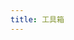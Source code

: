 ```yaml
---
title: 工具箱
---
```


<html>
<head lang="en">
    <meta charset="UTF-8">
    <title>🔧</title>
    <script type="text/javascript">
        var  toolGroups = {
            "常用小工具": [
                {'name': 'JSON格式化','link': 'https://www.bejson.com/jsonviewernew/','desc': ''},
                {'name': '时间戳转换','link': 'http://tool.chinaz.com/tools/unixtime.aspx','desc': ''},
                {'name': 'codepen','link': 'https://codepen.io/','desc': ''},
                {'name': 'BootCDN','link': 'https://www.bootcdn.cn','desc': ''},
                {'name': 'Can I use','link': 'https://caniuse.com/','desc': '查看属性和方法的兼容性'},
                {'name': '30 seconds of code','link': 'https://30secondsofcode.org/','desc': '收集了许多有用的代码小片段'},
                {'name': 'codepen','link': 'https://codepen.io','desc': '在线代码编辑与演示'},
                {'name': 'codesandbox','link': 'https://codesandbox.io','desc': '内嵌VSCode的在线IDE'},
                {'name': '手册网','link': 'https://www.shouce.ren/','desc': ''},
                {'name': 'JSON格式化','link': 'https://www.bejson.com/jsonviewernew/','desc': ''},
                {'name': '时间戳转换','link': 'http://tool.chinaz.com/tools/unixtime.aspx','desc': ''},
                {'name': '单位转换','link': 'https://www.convertworld.com/zh-hans/','desc': ''},
                {'name': '文件转换器','link': 'https://convertio.co/zh/','desc': ''},
                {'name': '代码/文本 对比工具','link': 'https://www.diffchecker.com/','desc': ''},
                {'name': 'PDF 转 Markdown','link': 'https://pdf2md.morethan.io/','desc': ''},
                {'name': '加密/解密','link': 'http://tool.chinaz.com/tools/textencrypt.aspx','desc': ''},
                {'name': 'VideoFk','link': 'https://www.videofk.com/','desc': 'VideoFk 视频在线解析下载'},
                {'name': 'vectorizer','link': 'https://www.vectorizer.io/','desc': '真正的 png 转 svg 神器'},
                {'name': 'tinypng图片压缩','link': 'https://tinypng.com','desc': '压缩png很有用'},
                {'name': '图片压缩','link': 'https://docsmall.com/','desc': ''},
                {'name': 'Squoosh','link': 'https://squoosh.app/','desc': '谷歌出品在线免费图片压缩工具'},
                {'name': 'CSS Tricks','link': 'http://css-tricks.neatbang.com/','desc': 'CSS技巧收集与演示'},
                {'name': 'CSS生成器', 'link': 'https://neumorphism.io/', 'desc': ''} ,
                {'name': 'CSS渐变生成器', 'link': 'https://www.colorzilla.com/gradient-editor/', 'desc': ''} ,
                {'name': 'CSS3-Box Shadow(阴影)', 'link': 'https://www.html.cn/tool/css3Preview/Box-Shadow.html', 'desc': ''} ,
                {'name': '贝塞尔曲线生成器', 'link': 'https://cubic-bezier.com', 'desc': ''} ,
                {'name': '花纹背景生成器', 'link': 'http://www.heropatterns.com/', 'desc': ''} ,
                {'name': '花纹背景css', 'link': 'https://github.com/bansal-io/pattern.css', 'desc': ''} ,
                {'name': 'jsDelivr', 'link': 'http://www.jsdelivr.com/', 'desc': ''} ,
                {'name': 'unpkg', 'link': 'https://unpkg.com/', 'desc': ''} ,
                {'name': '正则可视化', 'link': 'https://regex101.com/', 'desc': ''} ,
                {'name': '反编译 Jar', 'link': 'http://www.decompiler.com', 'desc': ''} ,
                {'name': '反编译 Class', 'link': 'http://javare.cn/De', 'desc': ''} ,
                {'name': '代码图片生成器', 'link': 'https://carbon.now.sh/', 'desc': ''} ,
                {'name': '图片转文字', 'link': 'https://web.baimiaoapp.com/', 'desc': ''} ,
                {'name': 'JSON 转换 Excel', 'link': 'http://j2e.kpoda.com', 'desc': ''} ,
                {'name': '精校 完整 极致 Windows系统下载仓储站', 'link': 'https://www.hellowindows.cn/', 'desc': ''} ,
                {'name': '流程图设计', 'link': 'https://app.diagrams.net/', 'desc': ''} ,
            ],
            "API": [
                {'name': 'Java', 'link': 'https://docs.oracle.com/en/java/javase/index.html', 'desc': ''} ,
                {'name': 'Spring', 'link': 'https://spring.io/projects', 'desc': ''} ,
                {'name': 'MDN', 'link': 'https://developer.mozilla.org/zh-CN/docs/Web', 'desc': ''} ,
                {'name': 'runoob', 'link': 'https://www.runoob.com', 'desc': ''} ,
                {'name': 'React', 'link': 'https://zh-hans.reactjs.org/docs/getting-started.html', 'desc': ''} ,
                {'name': 'React Router', 'link': 'https://reactrouter.com/docs/en/v6', 'desc': ''} ,
                {'name': 'MongoDB', 'link': 'https://docs.mongodb.com', 'desc': ''} ,
                {'name': 'Vue 3.x', 'link': 'https://cn.vuejs.org/', 'desc': ''} ,
                {'name': 'element plus', 'link': 'https://element-plus.gitee.io/zh-CN/', 'desc': ''} ,
                {'name': 'Vuepress v1.x', 'link': 'https://vuepress.vuejs.org/zh/', 'desc': ''} ,
                {'name': 'Vuepress v2.x', 'link': 'https://v2.vuepress.vuejs.org/zh/', 'desc': ''} ,
                {'name': 'Vdoing', 'link': 'https://doc.xugaoyi.com/pages/793dcb/', 'desc': ''} ,
                {'name': 'jdk1.8', 'link': 'https://www.matools.com/api/java8', 'desc': ''} ,
                {'name': 'hutool', 'link': 'https://hutool.cn/', 'desc': ''} ,
                {'name': 'Linux 命令大全', 'link': 'https://www.linuxcool.com/', 'desc': ''} ,
                {'name': 'Linux命令手册', 'link': 'https://ipcmen.com/', 'desc': ''} ,
                {'name': 'docker hub', 'link': 'https://hub.docker.com/', 'desc': ''} ,
                {'name': 'docker docs', 'link': 'https://docs.docker.com/', 'desc': ''} ,
                {'name': '国内maven搜索', 'link': 'http://mvn.coderead.cn/', 'desc': ''} ,
                {'name': '源码阅读网', 'link': 'https://www.coderead.cn/', 'desc': ''} ,
                {'name': 'Jar包搜索', 'link': 'http://www.java2s.com/Code/Jar/CatalogJar.htm', 'desc': ''} ,
                {'name': 'css学习', 'link': 'https://zh.learnlayout.com/', 'desc': ''} ,
            ],
            "运维管理平台": [
                {'name': 'dnspod域名控制台', 'link': 'https://console.dnspod.cn', 'desc': ''} ,
                {'name': '腾讯云控制台', 'link': 'https://console.cloud.tencent.com/', 'desc': ''} ,
                {'name': '阿里云控制台', 'link': 'https://homenew.console.aliyun.com/', 'desc': ''} ,
                {'name': '微信公众号控制台', 'link': 'https://mp.weixin.qq.com/', 'desc': ''} ,
                {'name': '百度站长平台', 'link': 'https://ziyuan.baidu.com/', 'desc': ''} ,
            ],
            "技术大佬博客": [
                {'name': 'Java 全栈知识体系', 'link': 'https://www.pdai.tech/', 'desc': ''} ,
                {'name': 'Java 成神之路', 'link': 'http://hollischuang.gitee.io/tobetopjavaer/#/menu', 'desc': ''} ,
                {'name': 'Bash 脚本教程', 'link': 'https://wangdoc.com/bash/', 'desc': ''} ,
                {'name': 'ES6教程', 'link': 'http://es6.ruanyifeng.com/', 'desc': ''} ,
                {'name': '腾讯云开发者手册', 'link': 'https://cloud.tencent.com/developer/devdocs', 'desc': ''} ,
                {'name': '菜鸟教程', 'link': 'https://www.runoob.com/', 'desc': ''} ,
                {'name': '现代JavaScript教程', 'link': 'https://zh.javascript.info', 'desc': ''} ,
            ],
            "设计-辅助开发利器": [
                {'name': '产品大牛', 'link': 'http://www.pmdaniu.com/', 'desc': ''} ,
                {'name': '磨刀', 'link': 'https://modao.cc/pricing', 'desc': ''} ,
                {'name': '创造师导航', 'link': 'http://chuangzaoshi.com/', 'desc': ''} ,
                {'name': '设计师网址导航', 'link': 'http://hao.uisdc.com/', 'desc': ''} ,
                {'name': 'uimovement', 'link': 'https://uimovement.com/', 'desc': ''} ,
                {'name': 'awwwards', 'link': 'https://www.awwwards.com/', 'desc': ''} ,
                {'name': 'dribbble', 'link': 'https://dribbble.com/', 'desc': ''} ,
                {'name': 'Bēhance', 'link': 'https://www.behance.net/', 'desc': ''} ,
                {'name': 'Logojoy', 'link': 'https://logojoy.com/', 'desc': ''} ,
                {'name': 'brandmark', 'link': 'http://brandmark.io/', 'desc': ''} ,
                {'name': 'instant', 'link': 'https://instantlogodesign.com/', 'desc': ''} ,
                {'name': 'logo-maker', 'link': 'https://www.designevo.com/logo-maker/', 'desc': ''} ,
                {'name': 'coolors', 'link': 'https://coolors.co/', 'desc': ''} ,
                {'name': 'colorhunt', 'link': 'http://colorhunt.co/', 'desc': ''} ,
                {'name': 'uigradients', 'link': 'https://uigradients.com/#SummerDog', 'desc': ''} ,
                {'name': 'designcap', 'link': 'https://www.designcap.com/', 'desc': ''} ,
                {'name': 'Flat UI 色表', 'link': 'https://flatuicolors.com/', 'desc': ''} ,
                {'name': '0to255', 'link': 'https://www.0to255.com/', 'desc': ''} ,
                {'name': 'nord ', 'link': 'https://github.com/arcticicestudio/nord', 'desc': ''} ,
                {'name': 'colorkitty', 'link': 'https://colorkitty.com/', 'desc': ''} ,
                {'name': 'design.youzan', 'link': 'http://design.youzan.com/', 'desc': ''} ,
                {'name': '稿定设计', 'link': 'https://www.gaoding.com/', 'desc': ''} ,
                {'name': '来画视频', 'link': 'https://www.laihua.com/', 'desc': ''} ,
                {'name': 'Arkie 海报制作工具', 'link': 'https://www.arkie.cn/', 'desc': ''} ,
                {'name': '比格 PPT', 'link': 'http://www.tretars.com/', 'desc': ''} ,
                {'name': '优品 PPT', 'link': 'http://www.ypppt.com/', 'desc': ''} ,
                {'name': 'processon在线作图', 'link': 'https://www.processon.com/', 'desc': ''} ,
                {'name': '百度脑图', 'link': 'https://naotu.baidu.com', 'desc': ''} ,
                {'name': 'uigradients', 'link': 'https://uigradients.com/', 'desc': ''} ,
                {'name': 'freepik', 'link': 'https://www.freepik.com/', 'desc': ''} ,
                {'name': '觅元素', 'link': 'http://www.51yuansu.com/', 'desc': ''} ,
                {'name': '搞定设计', 'link': 'https://www.gaoding.com/', 'desc': ''} ,
                {'name': '站酷', 'link': 'https://www.zcool.com.cn/', 'desc': ''} ,
                {'name': '花瓣', 'link': 'https://huaban.com/', 'desc': ''} ,
                {'name': '虎克', 'link': 'https://huke88.com/', 'desc': ''} ,
                {'name': 'beTheme', 'link': 'https://themes.muffingroup.com/be/splash/', 'desc': ''} ,
                {'name': '素材图片和视频', 'link': 'https://www.pexels.com/zh-cn/', 'desc': ''} ,
                {'name': '图片集', 'link': 'https://zyj_yida.gitee.io/pic/', 'desc': ''} ,
                {'name': 'PNG图片素材资源', 'link': 'https://www.pngsucai.com/', 'desc': ''} ,
                {'name': '高清免费图片', 'link': 'https://www.pexels.com/', 'desc': ''} ,
                {'name': '高清免费图片 2', 'link': 'https://unsplash.com/', 'desc': ''} ,
                {'name': 'Unsplash', 'link': 'https://unsplash.com/', 'desc': ''} ,
                {'name': 'iconfont', 'link': 'https://www.iconfont.cn/', 'desc': ''} ,
                {'name': 'Ikonate', 'link': 'https://github.com/mikolajdobrucki/ikonate', 'desc': ''} ,
                {'name': 'remixicon', 'link': 'https://remixicon.com/', 'desc': ''} ,
                {'name': 'feather', 'link': 'https://github.com/feathericons/feather', 'desc': ''} ,
                {'name': 'undraw', 'link': 'https://undraw.co/illustrations', 'desc': ''} ,
                {'name': 'icomoon', 'link': 'https://icomoon.io/', 'desc': ''} ,
                {'name': 'cssicon', 'link': 'http://cssicon.space/#/', 'desc': ''} ,
                {'name': 'CSS triangle generator', 'link': 'http://apps.eky.hk/css-triangle-generator/', 'desc': ''} ,
                {'name': 'clippy', 'link': 'http://bennettfeely.com/clippy/', 'desc': ''} ,
                {'name': 'Lorem Picsum', 'link': 'https://picsum.photos/', 'desc': ''} ,
                {'name': 'emoji表情', 'link': 'https://emojipedia.org/', 'desc': ''} ,
                {'name': 'emoji表情备忘录', 'link': 'https://www.webfx.com/tools/emoji-cheat-sheet', 'desc': ''} ,
                {'name': 'gitmoji', 'link': 'https://github.com/carloscuesta/gitmoji', 'desc': ''} ,
                {'name': '微交互', 'link': 'http://aliscued.lofter.com/', 'desc': ''} ,
                {'name': 'Little Big Details', 'link': 'http://littlebigdetails.com/', 'desc': ''} ,
                {'name': 'cruip', 'link': 'https://cruip.com/', 'desc': ''} ,
                {'name': 'Comixify', 'link': 'https://comixify.ii.pw.edu.pl/', 'desc': ''} ,
                {'name': 'taiko-web', 'link': 'https://github.com/bui/taiko-web', 'desc': ''} ,
            ],
            "娱乐": [
                {'name': '慕课网', 'link': 'https://www.imooc.com/', 'desc': ''} ,
                {'name': '妙味课堂', 'link': 'https://www.miaov.com/', 'desc': ''} ,
                {'name': '中国大学MOOC', 'link': 'https://www.icourse163.org/', 'desc': ''} ,
                {'name': 'bilibili', 'link': 'https://www.bilibili.com/', 'desc': ''} ,
                {'name': 'egghead', 'link': 'http://egghead.io', 'desc': ''} ,
                {'name': 'CCTV、卫视高清直播', 'link': 'http://ivi.bupt.edu.cn/', 'desc': ''} ,
                {'name': 'SoBooks', 'link': 'https://sobooks.cc/', 'desc': ''} ,
                {'name': '鸠摩搜书', 'link': 'https://www.jiumodiary.com/', 'desc': ''} ,
                {'name': '全历史', 'link': 'https://www.allhistory.com/', 'desc': ''} ,
                {'name': '奇趣网站收藏家', 'link': 'https://fuun.fun/', 'desc': ''} ,
                {'name': '帮你百度一下', 'link': 'http://www.baidu-x.com/', 'desc': ''} ,
                {'name': '国际版', 'link': 'http://lmgtfy.com/', 'desc': ''} ,
                {'name': 'wallhaven', 'link': 'https://alpha.wallhaven.cc/', 'desc': ''} ,
                {'name': 'URL 地址播放 Emojis 动画', 'link': 'http://matthewrayfield.com/articles/animating-urls-with-javascript-and-emojis/#🌖', 'desc': ''} ,
                {'name': "Can't Unsee", 'link': 'https://cantunsee.space/', 'desc': ''} ,
                {'name': 'ggtalk', 'link': 'https://talk.swift.gg/', 'desc': ''} ,
                {'name': 'awesome-comment', 'link': 'https://github.com/Blankj/awesome-comment', 'desc': ''} ,
                {'name': 'text-img', 'link': 'https://www.text-image.com/index.html', 'desc': ''} ,
                {'name': 'weird-fonts', 'link': 'https://github.com/beizhedenglong/weird-fonts', 'desc': ''} ,
                {'name': 'snake', 'link': 'https://github.com/epidemian/snake', 'desc': ''} ,
                {'name': 'zero-width-lib', 'link': 'https://github.com/yuanfux/zero-width-lib', 'desc': ''} ,
                {'name': 'abbreviations', 'link': 'https://www.abbreviations.com/', 'desc': ''} ,
                {'name': 'magi', 'link': 'https://magi.com/', 'desc': ''} ,
                {'name': '诺基亚短信图片生成器', 'link': 'https://zzkia.noddl.me:8020/', 'desc': ''} ,
                {'name': 'ENFI 下载器', 'link': 'https://www.macbl.com/app/internet/enfi', 'desc': ''} ,
                {'name': 'macapp', 'link': 'https://www.macapp.so/', 'desc': ''} ,
                {'name': 'appstorrent', 'link': 'https://appstorrent.ru/32-pixelmator-pro.html', 'desc': ''} ,
                {'name': '大力盘', 'link': 'https://dalipan.com/', 'desc': ''} ,
            ],
            "接项目平台": [
                {'name': '云队友', 'link': 'https://www.duiyou360.com/', 'desc': ''} ,
                {'name': 'upwork', 'link': 'https://www.fiverr.com/pages/freelancers-not-work?utm_source=google&utm_medium=cpc&utm_campaign=g_ge-row_ln-en_dv-desktop_cat-competitors_mt-exact_sf-upwork_qq-high-mid&utm_term=s_upwork_exact&utm_content=AdID%5e630319879658%5eKeyword%5eupwork%5ePlacement%5e%5eDevice%5ec&caid=17317009410&agid=137013247197&ad_id=630319879658&kw=upwork&lpcat=&show_join=true&cq_src=google_ads&cq_cmp=17317009410&cq_term=upwork&cq_plac=&cq_net=g&cq_plt=gp&gclid=Cj0KCQiA45qdBhD-ARIsAOHbVdGtPgJ8YHqIM_eGKydxWY8XKRcxe-hAH6o6m8nNuXpuIdrcf7vjShkaAmWTEALw_wcB&gclsrc=aw.ds', 'desc': ''} ,
                {'name': 'toptal', 'link': 'https://www.toptal.com/', 'desc': ''} ,
                {'name': '圆领', 'link': 'https://www.yuanling.com/home', 'desc': ''} ,
            ]
        };
        for(var toolGroupName in  toolGroups){
            document.write('<div style="display: flex;flex-wrap: wrap;"><h2 style="width: 80%;height: 40px;">'+toolGroupName+'</h2>');
            for(var tool of  toolGroups[toolGroupName]){
                var desc = tool['desc'] === '' ? '' : '（'+tool['desc']+'）'
                document.write('<a href="'+tool['link']+'" style="width: 25%;min-height: 30px;" target="_blank">'+tool['name']+desc+'</a>');
            }
            document.write('</div><br/>');
        }
 </script>
</head>
<body>
</body>
</html>
